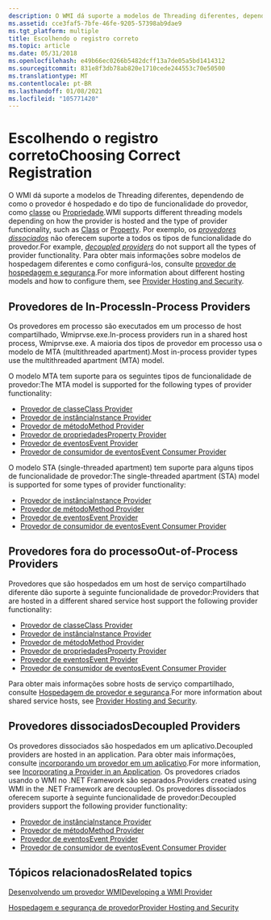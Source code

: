 ```yaml
---
description: O WMI dá suporte a modelos de Threading diferentes, dependendo de como o provedor é hospedado e do tipo de funcionalidade do provedor, como classe ou propriedade.
ms.assetid: cce3faf5-7bfe-46fe-9205-57398ab9dae9
ms.tgt_platform: multiple
title: Escolhendo o registro correto
ms.topic: article
ms.date: 05/31/2018
ms.openlocfilehash: e49b66ec0266b5482dcff13a7de05a5bd1414312
ms.sourcegitcommit: 831e8f3db78ab820e1710cede244553c70e50500
ms.translationtype: MT
ms.contentlocale: pt-BR
ms.lasthandoff: 01/08/2021
ms.locfileid: "105771420"
---
```

# <a name="choosing-correct-registration"></a><span data-ttu-id="bc067-103">Escolhendo o registro correto</span><span class="sxs-lookup"><span data-stu-id="bc067-103">Choosing Correct Registration</span></span>

<span data-ttu-id="bc067-104">O WMI dá suporte a modelos de Threading diferentes, dependendo de como o provedor é hospedado e do tipo de funcionalidade do provedor, como [classe](writing-a-class-provider.md) ou [Propriedade](writing-a-property-provider.md).</span><span class="sxs-lookup"><span data-stu-id="bc067-104">WMI supports different threading models depending on how the provider is hosted and the type of provider functionality, such as [Class](writing-a-class-provider.md) or [Property](writing-a-property-provider.md).</span></span> <span data-ttu-id="bc067-105">Por exemplo, os [*provedores dissociados*](gloss-d.md) não oferecem suporte a todos os tipos de funcionalidade do provedor.</span><span class="sxs-lookup"><span data-stu-id="bc067-105">For example, [*decoupled providers*](gloss-d.md) do not support all the types of provider functionality.</span></span> <span data-ttu-id="bc067-106">Para obter mais informações sobre modelos de hospedagem diferentes e como configurá-los, consulte [provedor de hospedagem e segurança](provider-hosting-and-security.md).</span><span class="sxs-lookup"><span data-stu-id="bc067-106">For more information about different hosting models and how to configure them, see [Provider Hosting and Security](provider-hosting-and-security.md).</span></span>

## <a name="in-process-providers"></a><span data-ttu-id="bc067-107">Provedores de In-Process</span><span class="sxs-lookup"><span data-stu-id="bc067-107">In-Process Providers</span></span>

<span data-ttu-id="bc067-108">Os provedores em processo são executados em um processo de host compartilhado, Wmiprvse.exe.</span><span class="sxs-lookup"><span data-stu-id="bc067-108">In-process providers run in a shared host process, Wmiprvse.exe.</span></span> <span data-ttu-id="bc067-109">A maioria dos tipos de provedor em processo usa o modelo de MTA (multithreaded apartment).</span><span class="sxs-lookup"><span data-stu-id="bc067-109">Most in-process provider types use the multithreaded apartment (MTA) model.</span></span>

<span data-ttu-id="bc067-110">O modelo MTA tem suporte para os seguintes tipos de funcionalidade de provedor:</span><span class="sxs-lookup"><span data-stu-id="bc067-110">The MTA model is supported for the following types of provider functionality:</span></span>

-   [<span data-ttu-id="bc067-111">Provedor de classe</span><span class="sxs-lookup"><span data-stu-id="bc067-111">Class Provider</span></span>](writing-a-class-provider.md)
-   [<span data-ttu-id="bc067-112">Provedor de instância</span><span class="sxs-lookup"><span data-stu-id="bc067-112">Instance Provider</span></span>](writing-an-instance-provider.md)
-   [<span data-ttu-id="bc067-113">Provedor de método</span><span class="sxs-lookup"><span data-stu-id="bc067-113">Method Provider</span></span>](writing-a-method-provider.md)
-   [<span data-ttu-id="bc067-114">Provedor de propriedades</span><span class="sxs-lookup"><span data-stu-id="bc067-114">Property Provider</span></span>](writing-a-property-provider.md)
-   [<span data-ttu-id="bc067-115">Provedor de eventos</span><span class="sxs-lookup"><span data-stu-id="bc067-115">Event Provider</span></span>](writing-an-event-provider.md)
-   [<span data-ttu-id="bc067-116">Provedor de consumidor de eventos</span><span class="sxs-lookup"><span data-stu-id="bc067-116">Event Consumer Provider</span></span>](writing-an-event-consumer-provider.md)

<span data-ttu-id="bc067-117">O modelo STA (single-threaded apartment) tem suporte para alguns tipos de funcionalidade de provedor:</span><span class="sxs-lookup"><span data-stu-id="bc067-117">The single-threaded apartment (STA) model is supported for some types of provider functionality:</span></span>

-   [<span data-ttu-id="bc067-118">Provedor de instância</span><span class="sxs-lookup"><span data-stu-id="bc067-118">Instance Provider</span></span>](writing-an-instance-provider.md)
-   [<span data-ttu-id="bc067-119">Provedor de método</span><span class="sxs-lookup"><span data-stu-id="bc067-119">Method Provider</span></span>](writing-a-method-provider.md)
-   [<span data-ttu-id="bc067-120">Provedor de eventos</span><span class="sxs-lookup"><span data-stu-id="bc067-120">Event Provider</span></span>](writing-an-event-provider.md)
-   [<span data-ttu-id="bc067-121">Provedor de consumidor de eventos</span><span class="sxs-lookup"><span data-stu-id="bc067-121">Event Consumer Provider</span></span>](writing-an-event-consumer-provider.md)

## <a name="out-of-process-providers"></a><span data-ttu-id="bc067-122">Provedores fora do processo</span><span class="sxs-lookup"><span data-stu-id="bc067-122">Out-of-Process Providers</span></span>

<span data-ttu-id="bc067-123">Provedores que são hospedados em um host de serviço compartilhado diferente dão suporte à seguinte funcionalidade de provedor:</span><span class="sxs-lookup"><span data-stu-id="bc067-123">Providers that are hosted in a different shared service host support the following provider functionality:</span></span>

-   [<span data-ttu-id="bc067-124">Provedor de classe</span><span class="sxs-lookup"><span data-stu-id="bc067-124">Class Provider</span></span>](writing-a-class-provider.md)
-   [<span data-ttu-id="bc067-125">Provedor de instância</span><span class="sxs-lookup"><span data-stu-id="bc067-125">Instance Provider</span></span>](writing-an-instance-provider.md)
-   [<span data-ttu-id="bc067-126">Provedor de método</span><span class="sxs-lookup"><span data-stu-id="bc067-126">Method Provider</span></span>](writing-a-method-provider.md)
-   [<span data-ttu-id="bc067-127">Provedor de propriedades</span><span class="sxs-lookup"><span data-stu-id="bc067-127">Property Provider</span></span>](writing-a-property-provider.md)
-   [<span data-ttu-id="bc067-128">Provedor de eventos</span><span class="sxs-lookup"><span data-stu-id="bc067-128">Event Provider</span></span>](writing-an-event-provider.md)
-   [<span data-ttu-id="bc067-129">Provedor de consumidor de eventos</span><span class="sxs-lookup"><span data-stu-id="bc067-129">Event Consumer Provider</span></span>](writing-an-event-consumer-provider.md)

<span data-ttu-id="bc067-130">Para obter mais informações sobre hosts de serviço compartilhado, consulte [Hospedagem de provedor e segurança](provider-hosting-and-security.md).</span><span class="sxs-lookup"><span data-stu-id="bc067-130">For more information about shared service hosts, see [Provider Hosting and Security](provider-hosting-and-security.md).</span></span>

## <a name="decoupled-providers"></a><span data-ttu-id="bc067-131">Provedores dissociados</span><span class="sxs-lookup"><span data-stu-id="bc067-131">Decoupled Providers</span></span>

<span data-ttu-id="bc067-132">Os provedores dissociados são hospedados em um aplicativo.</span><span class="sxs-lookup"><span data-stu-id="bc067-132">Decoupled providers are hosted in an application.</span></span> <span data-ttu-id="bc067-133">Para obter mais informações, consulte [incorporando um provedor em um aplicativo](incorporating-a-provider-in-an-application.md).</span><span class="sxs-lookup"><span data-stu-id="bc067-133">For more information, see [Incorporating a Provider in an Application](incorporating-a-provider-in-an-application.md).</span></span> <span data-ttu-id="bc067-134">Os provedores criados usando o WMI no .NET Framework são separados.</span><span class="sxs-lookup"><span data-stu-id="bc067-134">Providers created using WMI in the .NET Framework are decoupled.</span></span> <span data-ttu-id="bc067-135">Os provedores dissociados oferecem suporte à seguinte funcionalidade de provedor:</span><span class="sxs-lookup"><span data-stu-id="bc067-135">Decoupled providers support the following provider functionality:</span></span>

-   [<span data-ttu-id="bc067-136">Provedor de instância</span><span class="sxs-lookup"><span data-stu-id="bc067-136">Instance Provider</span></span>](writing-an-instance-provider.md)
-   [<span data-ttu-id="bc067-137">Provedor de método</span><span class="sxs-lookup"><span data-stu-id="bc067-137">Method Provider</span></span>](writing-a-method-provider.md)
-   [<span data-ttu-id="bc067-138">Provedor de eventos</span><span class="sxs-lookup"><span data-stu-id="bc067-138">Event Provider</span></span>](writing-an-event-provider.md)
-   [<span data-ttu-id="bc067-139">Provedor de consumidor de eventos</span><span class="sxs-lookup"><span data-stu-id="bc067-139">Event Consumer Provider</span></span>](writing-an-event-consumer-provider.md)

## <a name="related-topics"></a><span data-ttu-id="bc067-140">Tópicos relacionados</span><span class="sxs-lookup"><span data-stu-id="bc067-140">Related topics</span></span>

<dl> <dt>

[<span data-ttu-id="bc067-141">Desenvolvendo um provedor WMI</span><span class="sxs-lookup"><span data-stu-id="bc067-141">Developing a WMI Provider</span></span>](developing-a-wmi-provider.md)
</dt> <dt>

[<span data-ttu-id="bc067-142">Hospedagem e segurança de provedor</span><span class="sxs-lookup"><span data-stu-id="bc067-142">Provider Hosting and Security</span></span>](provider-hosting-and-security.md)
</dt> </dl>

 

 



